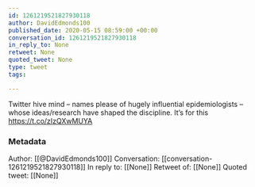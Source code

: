 ```yaml
---
id: 1261219521827930118
author: DavidEdmonds100
published_date: 2020-05-15 08:59:00 +00:00
conversation_id: 1261219521827930118
in_reply_to: None
retweet: None
quoted_tweet: None
type: tweet
tags:

---
```


Twitter hive mind – names please of hugely influential epidemiologists – whose ideas/research have shaped the discipline.   It’s for this https://t.co/zIzQXwMUYA

### Metadata

Author: [[@DavidEdmonds100]]
Conversation: [[conversation-1261219521827930118]]
In reply to: [[None]]
Retweet of: [[None]]
Quoted tweet: [[None]]
